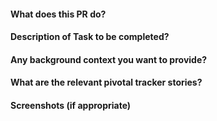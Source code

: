 #### What does this PR do?

#### Description of Task to be completed?

#### Any background context you want to provide?

#### What are the relevant pivotal tracker stories?

#### Screenshots (if appropriate)
